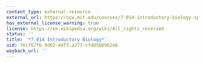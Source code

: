 ```yaml
---
content_type: external-resource
external_url: https://ocw.mit.edu/courses/7-014-introductory-biology-spring-2005/
has_external_license_warning: true
license: https://en.wikipedia.org/wiki/All_rights_reserved
status: ''
title: '*7.014 Introductory Biology*'
uid: 76cf67fb-9d02-4df3-a277-cfd8588962e6
wayback_url: ''
---
```

